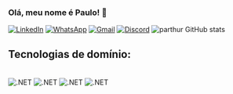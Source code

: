 ### Olá, meu nome é Paulo! 👋

[![LinkedIn](https://img.shields.io/badge/LinkedIn-0077B5?style=for-the-badge&logo=linkedin&logoColor=white)](www.linkedin.com/in/paulo-andrade-836956237)
[![WhatsApp](https://img.shields.io/badge/WhatsApp-25D366?style=for-the-badge&logo=whatsapp&logoColor=white)]()
[![Gmail](https://img.shields.io/badge/Gmail-D14836?style=for-the-badge&logo=gmail&logoColor=white)](parthur207@gmail.com)
[![Discord](https://img.shields.io/badge/Discord-7289DA?style=for-the-badge&logo=discord&logoColor=white)](paulin7338)
![parthur GitHub stats](https://github-readme-stats.vercel.app/api?username=parthur207&show_icons=true&theme=dracula)

## Tecnologias de domínio:  

<div style="display: inline_block"><br/>
  
  <img align="center" alt=".NET" src="https://img.shields.io/badge/.NET-5C2D91?style=for-the-badge&logo=.net&logoColor=white"/>

  <img align="center" alt=".NET" src="https://img.shields.io/badge/.NET-5C2D91?style=for-the-badge&logo=.net&logoColor=white"/>

  <img align="center" alt=".NET" src="https://img.shields.io/badge/.NET-5C2D91?style=for-the-badge&logo=.net&logoColor=white"/>

  <img align="center" alt=".NET" src="https://img.shields.io/badge/.NET-5C2D91?style=for-the-badge&logo=.net&logoColor=white"/>
</div>

